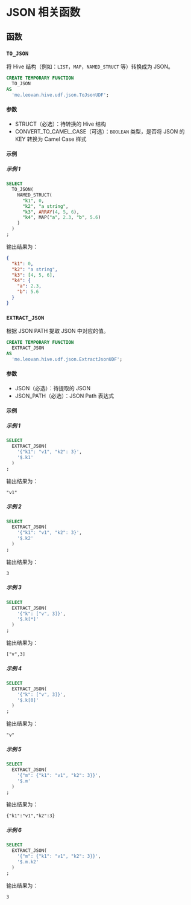 # JSON 相关函数

## 函数

### `TO_JSON`

将 Hive 结构（例如：`LIST`，`MAP`，`NAMED_STRUCT` 等）转换成为 JSON。

```sql
CREATE TEMPORARY FUNCTION
  TO_JSON
AS
  'me.leovan.hive.udf.json.ToJsonUDF';
```

#### 参数

- STRUCT（必选）：待转换的 Hive 结构
- CONVERT_TO_CAMEL_CASE（可选）：`BOOLEAN` 类型，是否将 JSON 的 KEY 转换为 Camel Case 样式

#### 示例

##### 示例 1

```sql
SELECT
  TO_JSON(
    NAMED_STRUCT(
      "k1", 0,
      "k2", "a string",
      "k3", ARRAY(4, 5, 6),
      "k4", MAP("a", 2.3, "b", 5.6)
    )
  )
;
```

输出结果为：

```json
{
  "k1": 0,
  "k2": "a string",
  "k3": [4, 5, 6],
  "k4": {
    "a": 2.3,
    "b": 5.6
  }
}
```

### `EXTRACT_JSON`

根据 JSON PATH 提取 JSON 中对应的值。

```sql
CREATE TEMPORARY FUNCTION
  EXTRACT_JSON
AS
  'me.leovan.hive.udf.json.ExtractJsonUDF';
```

#### 参数
- JSON（必选）：待提取的 JSON
- JSON_PATH（必选）：JSON Path 表达式

#### 示例

##### 示例 1

```sql
SELECT
  EXTRACT_JSON(
    '{"k1": "v1", "k2": 3}',
    '$.k1'
  )
;
```

输出结果为：

```
"v1"
```

##### 示例 2

```sql
SELECT
  EXTRACT_JSON(
    '{"k1": "v1", "k2": 3}',
    '$.k2'
  )
;
```

输出结果为：

```
3
```

##### 示例 3

```sql
SELECT
  EXTRACT_JSON(
    '{"k": ["v", 3]}',
    '$.k[*]'
  )
;
```

输出结果为：

```
["v",3]
```

##### 示例 4

```sql
SELECT
  EXTRACT_JSON(
    '{"k": ["v", 3]}',
    '$.k[0]'
  )
;
```

输出结果为：

```
"v"
```

##### 示例 5

```sql
SELECT
  EXTRACT_JSON(
    '{"m": {"k1": "v1", "k2": 3}}',
    '$.m'
  )
;
```

输出结果为：

```
{"k1":"v1","k2":3}
```

##### 示例 6

```sql
SELECT
  EXTRACT_JSON(
    '{"m": {"k1": "v1", "k2": 3}}',
    '$.m.k2'
  )
;
```

输出结果为：

```
3
```

